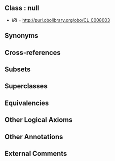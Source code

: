 
## Class : null

 * *IRI* = http://purl.obolibrary.org/obo/CL_0008003

## Synonyms


## Cross-references


## Subsets


## Superclasses


## Equivalencies


## Other Logical Axioms


## Other Annotations


## External Comments

